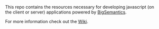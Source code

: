 This repo contains the resources necessary for developing javascript (on the client or server) applications powered by [BigSemantics](https://github.com/ecologylab/BigSemantics). 

For more information check out the [Wiki](https://github.com/ecologylab/BigSemanticsJavaScript/wiki).
